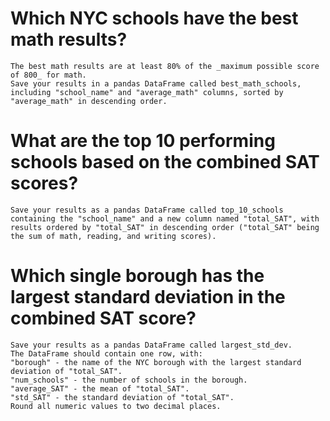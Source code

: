 # Which NYC schools have the best math results?

    The best math results are at least 80% of the _maximum possible score of 800_ for math.
    Save your results in a pandas DataFrame called best_math_schools, including "school_name" and "average_math" columns, sorted by "average_math" in descending order.

# What are the top 10 performing schools based on the combined SAT scores?

    Save your results as a pandas DataFrame called top_10_schools containing the "school_name" and a new column named "total_SAT", with results ordered by "total_SAT" in descending order ("total_SAT" being the sum of math, reading, and writing scores).

# Which single borough has the largest standard deviation in the combined SAT score?

    Save your results as a pandas DataFrame called largest_std_dev.
    The DataFrame should contain one row, with:
    "borough" - the name of the NYC borough with the largest standard deviation of "total_SAT".
    "num_schools" - the number of schools in the borough.
    "average_SAT" - the mean of "total_SAT".
    "std_SAT" - the standard deviation of "total_SAT".
    Round all numeric values to two decimal places.
